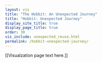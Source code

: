 ```yaml
---
layout: vis
title: "The Hobbit: An Unexpected Journey"
title: "Hobbit: Unexpected Journey"
display_site_title: true
display_page_title: true
order: 30
vis_include: unexpected_reuse.html
permalink: /hobbit-unexpected-journey/
---
```


[[Visualzation page text here.]]
